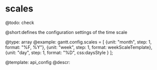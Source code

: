 scales
=============

@todo:
	check 


@short:defines the configuration settings of the time scale
	

@type: array
@example:
gantt.config.scales = [
    {unit: "month", step: 1, format: "%F, %Y"},
    {unit: "week", step: 1, format: weekScaleTemplate},
    {unit: "day", step: 1, format: "%D", css:daysStyle }
];

@template:	api_config
@descr:


